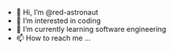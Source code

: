 - 👋 Hi, I’m @red-astronaut
- 👀 I’m interested in coding
- 🌱 I’m currently learning software engineering
- 📫 How to reach me ...

<!---
red-astronaut/red-astronaut is a ✨ special ✨ repository because its `README.md` (this file) appears on your GitHub profile.
You can click the Preview link to take a look at your changes.
--->
